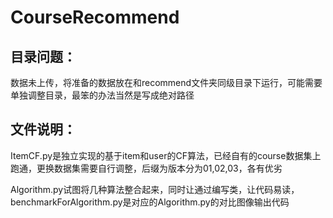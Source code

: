 # CourseRecommend

## 目录问题：

数据未上传，将准备的数据放在和recommend文件夹同级目录下运行，可能需要单独调整目录，最笨的办法当然是写成绝对路径

## 文件说明：

ItemCF.py是独立实现的基于item和user的CF算法，已经自有的course数据集上跑通，更换数据集需要自行调整，后缀为版本分为01,02,03，各有优劣

Algorithm.py试图将几种算法整合起来，同时让通过编写类，让代码易读，benchmarkForAlgorithm.py是对应的Algorithm.py的对比图像输出代码
